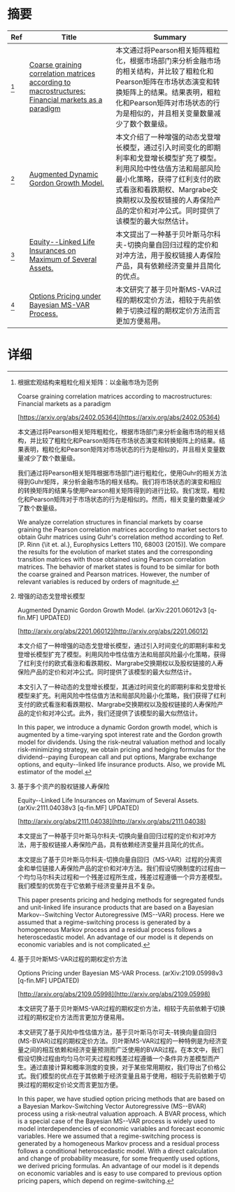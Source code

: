 # 摘要

| Ref | Title | Summary |
| --- | --- | --- |
| [^1] | [Coarse graining correlation matrices according to macrostructures: Financial markets as a paradigm](https://arxiv.org/abs/2402.05364) | 本文通过将Pearson相关矩阵粗粒化，根据市场部门来分析金融市场的相关结构，并比较了粗粒化和Pearson矩阵在市场状态演变和转换矩阵上的结果。结果表明，粗粒化和Pearson矩阵对市场状态的行为是相似的，并且相关变量数量减少了数个数量级。 |
| [^2] | [Augmented Dynamic Gordon Growth Model.](http://arxiv.org/abs/2201.06012) | 本文介绍了一种增强的动态戈登增长模型，通过引入时间变化的即期利率和戈登增长模型扩充了模型。利用风险中性估值方法和局部风险最小化策略，获得了红利支付的欧式看涨和看跌期权、Margrabe交换期权以及股权链接的人寿保险产品的定价和对冲公式。同时提供了该模型的最大似然估计。 |
| [^3] | [Equity--Linked Life Insurances on Maximum of Several Assets.](http://arxiv.org/abs/2111.04038) | 本文提出了一种基于贝叶斯马尔科夫-切换向量自回归过程的定价和对冲方法，用于股权链接人寿保险产品，具有依赖经济变量并且简化的优点。 |
| [^4] | [Options Pricing under Bayesian MS-VAR Process.](http://arxiv.org/abs/2109.05998) | 本文研究了基于贝叶斯MS-VAR过程的期权定价方法，相较于先前依赖于切换过程的期权定价方法而言更加方便易用。 |

# 详细

[^1]: 根据宏观结构来粗粒化相关矩阵：以金融市场为范例

    Coarse graining correlation matrices according to macrostructures: Financial markets as a paradigm

    [https://arxiv.org/abs/2402.05364](https://arxiv.org/abs/2402.05364)

    本文通过将Pearson相关矩阵粗粒化，根据市场部门来分析金融市场的相关结构，并比较了粗粒化和Pearson矩阵在市场状态演变和转换矩阵上的结果。结果表明，粗粒化和Pearson矩阵对市场状态的行为是相似的，并且相关变量数量减少了数个数量级。

    

    我们通过将Pearson相关矩阵根据市场部门进行粗粒化，使用Guhr的相关方法得到Guhr矩阵，来分析金融市场的相关结构。我们将市场状态的演变和相应的转换矩阵的结果与使用Pearson相关矩阵得到的进行比较。我们发现，粗粒化和Pearson矩阵对于市场状态的行为是相似的。然而，相关变量的数量减少了数个数量级。

    We analyze correlation structures in financial markets by coarse graining the Pearson correlation matrices according to market sectors to obtain Guhr matrices using Guhr's correlation method according to Ref. [P. Rinn {\it et. al.}, Europhysics Letters 110, 68003 (2015)]. We compare the results for the evolution of market states and the corresponding transition matrices with those obtained using Pearson correlation matrices. The behavior of market states is found to be similar for both the coarse grained and Pearson matrices. However, the number of relevant variables is reduced by orders of magnitude.
    
[^2]: 增强的动态戈登增长模型

    Augmented Dynamic Gordon Growth Model. (arXiv:2201.06012v3 [q-fin.MF] UPDATED)

    [http://arxiv.org/abs/2201.06012](http://arxiv.org/abs/2201.06012)

    本文介绍了一种增强的动态戈登增长模型，通过引入时间变化的即期利率和戈登增长模型扩充了模型。利用风险中性估值方法和局部风险最小化策略，获得了红利支付的欧式看涨和看跌期权、Margrabe交换期权以及股权链接的人寿保险产品的定价和对冲公式。同时提供了该模型的最大似然估计。

    

    本文引入了一种动态的戈登增长模型，其通过时间变化的即期利率和戈登增长模型来扩充。利用风险中性估值方法和局部风险最小化策略，我们获得了红利支付的欧式看涨和看跌期权、Margrabe交换期权以及股权链接的人寿保险产品的定价和对冲公式。此外，我们还提供了该模型的最大似然估计。

    In this paper, we introduce a dynamic Gordon growth model, which is augmented by a time-varying spot interest rate and the Gordon growth model for dividends. Using the risk-neutral valuation method and locally risk-minimizing strategy, we obtain pricing and hedging formulas for the dividend--paying European call and put options, Margrabe exchange options, and equity--linked life insurance products. Also, we provide ML estimator of the model.
    
[^3]: 基于多个资产的股权链接人寿保险

    Equity--Linked Life Insurances on Maximum of Several Assets. (arXiv:2111.04038v3 [q-fin.MF] UPDATED)

    [http://arxiv.org/abs/2111.04038](http://arxiv.org/abs/2111.04038)

    本文提出了一种基于贝叶斯马尔科夫-切换向量自回归过程的定价和对冲方法，用于股权链接人寿保险产品，具有依赖经济变量并且简化的优点。

    

    本文提出了基于贝叶斯马尔科夫-切换向量自回归（MS-VAR）过程的分离资金和单位链接人寿保险产品的定价和对冲方法。我们假设切换制度的过程由一个均匀马尔科夫过程和一个残差过程所生成，残差过程遵循一个异方差模型。我们模型的优势在于它依赖于经济变量并且不复杂。

    This paper presents pricing and hedging methods for segregated funds and unit-linked life insurance products that are based on a Bayesian Markov--Switching Vector Autoregressive (MS--VAR) process. Here we assumed that a regime-switching process is generated by a homogeneous Markov process and a residual process follows a heteroscedastic model. An advantage of our model is it depends on economic variables and is not complicated.
    
[^4]: 基于贝叶斯MS-VAR过程的期权定价方法

    Options Pricing under Bayesian MS-VAR Process. (arXiv:2109.05998v3 [q-fin.MF] UPDATED)

    [http://arxiv.org/abs/2109.05998](http://arxiv.org/abs/2109.05998)

    本文研究了基于贝叶斯MS-VAR过程的期权定价方法，相较于先前依赖于切换过程的期权定价方法而言更加方便易用。

    

    本文研究了基于风险中性估值方法，基于贝叶斯马尔可夫-转换向量自回归(MS-BVAR)过程的期权定价方法。贝叶斯MS-VAR过程的一种特例是为经济变量之间的相互依赖和经济变量预测而广泛使用的BVAR过程。在本文中，我们假设切换过程由均匀马尔可夫过程和残差过程遵循一个条件异方差模型而产生。通过直接计算和概率测度的变换，对于某些常用期权，我们导出了价格公式。我们模型的优点在于其依赖于经济变量且易于使用，相较于先前依赖于切换过程的期权定价论文而言更加方便。

    In this paper, we have studied option pricing methods that are based on a Bayesian Markov-Switching Vector Autoregressive (MS--BVAR) process using a risk-neutral valuation approach. A BVAR process, which is a special case of the Bayesian MS--VAR process is widely used to model interdependencies of economic variables and forecast economic variables. Here we assumed that a regime-switching process is generated by a homogeneous Markov process and a residual process follows a conditional heteroscedastic model. With a direct calculation and change of probability measure, for some frequently used options, we derived pricing formulas. An advantage of our model is it depends on economic variables and is easy to use compared to previous option pricing papers, which depend on regime-switching.
    

